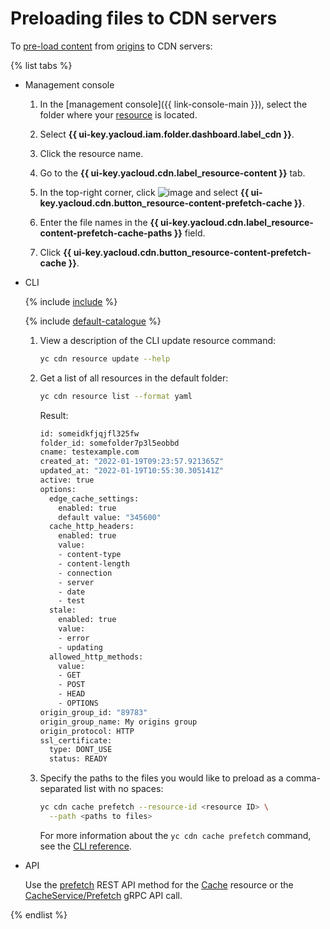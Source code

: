 # Preloading files to CDN servers

To [pre-load content](../../concepts/caching.md#prefetch) from [origins](../../concepts/origins.md) to CDN servers:

{% list tabs %}

- Management console

   1. In the [management console]({{ link-console-main }}), select the folder where your [resource](../../concepts/resource.md) is located.

   1. Select **{{ ui-key.yacloud.iam.folder.dashboard.label_cdn }}**.

   1. Click the resource name.

   1. Go to the **{{ ui-key.yacloud.cdn.label_resource-content }}** tab.

   1. In the top-right corner, click ![image](../../../_assets/horizontal-ellipsis.svg) and select **{{ ui-key.yacloud.cdn.button_resource-content-prefetch-cache }}**.

   1. Enter the file names in the **{{ ui-key.yacloud.cdn.label_resource-content-prefetch-cache-paths }}** field.

   1. Click **{{ ui-key.yacloud.cdn.button_resource-content-prefetch-cache }}**.

- CLI

   {% include [include](../../../_includes/cli-install.md) %}

   {% include [default-catalogue](../../../_includes/default-catalogue.md) %}

   1. View a description of the CLI update resource command:

      ```bash
      yc cdn resource update --help
      ```

   1. Get a list of all resources in the default folder:

      ```bash
      yc cdn resource list --format yaml
      ```

      Result:

      ```bash
      id: someidkfjqjfl325fw
      folder_id: somefolder7p3l5eobbd
      cname: testexample.com
      created_at: "2022-01-19T09:23:57.921365Z"
      updated_at: "2022-01-19T10:55:30.305141Z"
      active: true
      options:
        edge_cache_settings:
          enabled: true
          default value: "345600"
        cache_http_headers:
          enabled: true
          value:
          - content-type
          - content-length
          - connection
          - server
          - date
          - test
        stale:
          enabled: true
          value:
          - error
          - updating
        allowed_http_methods:
          value:
          - GET
          - POST
          - HEAD
          - OPTIONS
      origin_group_id: "89783"
      origin_group_name: My origins group
      origin_protocol: HTTP
      ssl_certificate:
        type: DONT_USE
        status: READY
      ```

   1. Specify the paths to the files you would like to preload as a comma-separated list with no spaces:

      ```bash
      yc cdn cache prefetch --resource-id <resource ID> \
        --path <paths to files>
      ```

      For more information about the `yc cdn cache prefetch` command, see the [CLI reference](../../../cli/cli-ref/managed-services/cdn/cache/prefetch.md).

- API

   Use the [prefetch](../../api-ref/Cache/prefetch.md) REST API method for the [Cache](../../api-ref/Cache/index.md) resource or the [CacheService/Prefetch](../../api-ref/grpc/cache_service.md#Prefetch) gRPC API call.

{% endlist %}

